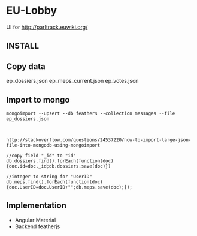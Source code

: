 # EU-Lobby

UI for http://parltrack.euwiki.org/

## INSTALL

Copy data
---------

ep_dossiers.json  ep_meps_current.json  ep_votes.json

Import to mongo
--------------
```
mongoimport --upsert --db feathers --collection messages --file ep_dossiers.json



http://stackoverflow.com/questions/24537220/how-to-import-large-json-file-into-mongodb-using-mongoimport

//copy field "_id" to "id"
db.dossiers.find().forEach(function(doc){doc.id=doc._id;db.dossiers.save(doc)})

//integer to string for "UserID"
db.meps.find().forEach(function(doc){doc.UserID=doc.UserID+"";db.meps.save(doc);});

```



## Implementation

* Angular Material
* Backend featherjs

